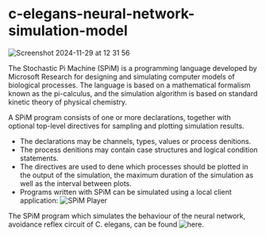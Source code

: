 # c-elegans-neural-network-simulation-model

![Screenshot 2024-11-29 at 12 31 56](https://github.com/user-attachments/assets/73da5409-d7e9-4e81-a3d2-e265f4533828)

The Stochastic Pi Machine (SPiM) is a programming language developed by Microsoft Research for designing and simulating computer models of biological processes. The language is based on a mathematical formalism known as the pi-calculus, and the simulation algorithm is based on standard kinetic theory of physical chemistry.

A SPiM program consists of one or more declarations, together with optional top-level directives for sampling and plotting simulation results.

* The declarations may be channels, types, values or process de nitions.
* The process de nitions may contain case structures and logical condition statements.
* The directives are used to de ne which processes should be plotted in the output of the simulation, the maximum duration of the simulation as well as the interval between plots.
* Programs written with SPiM can be simulated using a local client application: ![SPiM Player](https://www.microsoft.com/en-us/download/details.aspx?id=52297)

The SPiM program which simulates the behaviour of the neural network, avoidance reflex circuit of C. elegans, can be found ![here](https://github.com/markarja/c-elegans-neural-network-simulation-model/blob/main/FFL%20of%20C.elegans%20-%20SPIM%20model%20-%20Markus%20Karjalainen.spi).




